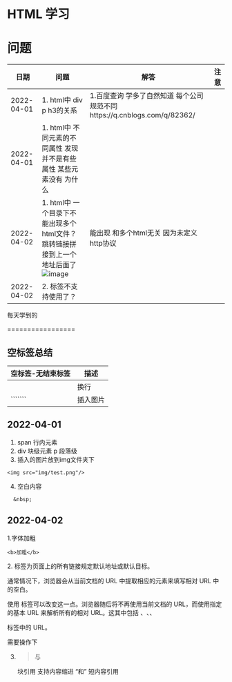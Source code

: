 HTML 学习
=================



问题
=================

|日期|问题|解答|注意|
|----|----|----|----|
|2022-04-01 |1. html中 div p h3的关系 | 1.百度查询 学多了自然知道  每个公司规范不同https://q.cnblogs.com/q/82362/ ||
|2022-04-01 |1. html中 不同元素的不同属性 发现并不是有些属性 某些元素没有 为什么 |||
|2022-04-02 |1. html中 一个目录下不能出现多个html文件？ 跳转链接拼接到上一个地址后面了 ![image](https://user-images.githubusercontent.com/102239998/161368475-e888dc81-4994-43f9-acf1-fff73e80bd30.png) |能出现  和多个html无关  因为未定义http协议||
|2022-04-02 |2.  <basefont> 标签不支持使用了？||







每天学到的
 
 =================
 
 空标签总结
 ------------------
 
 | 空标签-无结束标签|描述|
 |----|----|
 |<br/>|换行|
 |````<img />```|插入图片|
 
 
 
 


 2022-04-01 
-----------------
 1. span 行内元素
 2. div 块级元素 p 段落级
 3.  插入的图片放到img文件夹下
  ````
 <img src="img/test.png"/> 
  ````

 4. 空白内容 
 
  ````
    &nbsp;

  ````

 2022-04-02
-----------------
1.字体加粗
````
<b>加粗</b>
````
2.<base> 标签为页面上的所有链接规定默认地址或默认目标。

通常情况下，浏览器会从当前文档的 URL 中提取相应的元素来填写相对 URL 中的空白。

使用 <base> 标签可以改变这一点。浏览器随后将不再使用当前文档的 URL，而使用指定的基本 URL 来解析所有的相对 URL。这其中包括 <a>、<img>、<link>、<form> 标签中的 URL。

 需要操作下
 

  
 3. <blockquote> 与 </blockquote>   块引用   支持内容缩进  <q>和</q> 短内容引用
